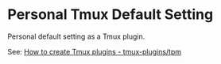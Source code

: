 # Personal Tmux Default Setting

Personal default setting as a Tmux plugin.

See: [How to create Tmux plugins - tmux-plugins/tpm](https://github.com/tmux-plugins/tpm/blob/master/docs/how_to_create_plugin.md)
